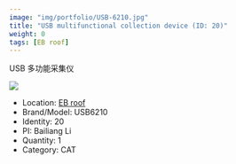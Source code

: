 ```yaml
---
image: "img/portfolio/USB-6210.jpg"
title: "USB multifunctional collection device (ID: 20)"
weight: 0
tags: [EB roof]
---
```


USB 多功能采集仪

<!--more-->

![](../../img/portfolio/USB-6210.jpg)

- Location: [EB roof](../../tags/EB_roof)
- Brand/Model: USB6210
- Identity: 20
- PI: Bailiang Li
- Quantity: 1
- Category: CAT






